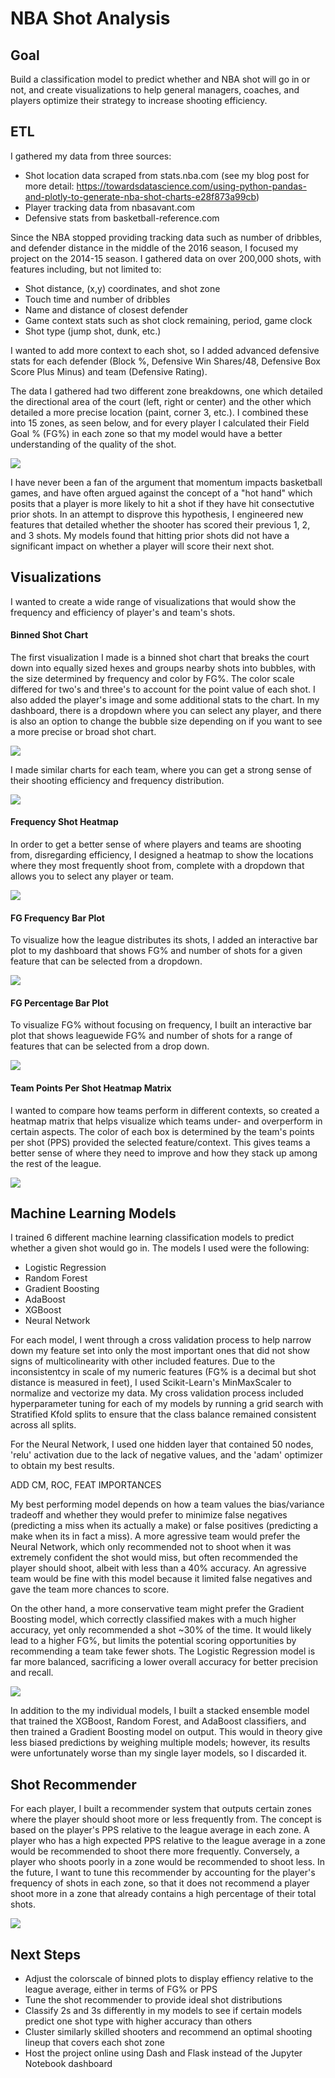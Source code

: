 # NBA Shot Analysis

## Goal
Build a classification model to predict whether and NBA shot will go in or not, and create visualizations to help general managers, coaches, and players optimize their strategy to increase shooting efficiency.

## ETL
I gathered my data from three sources:
 - Shot location data scraped from stats.nba.com (see my blog post for more detail: https://towardsdatascience.com/using-python-pandas-and-plotly-to-generate-nba-shot-charts-e28f873a99cb)
 - Player tracking data from nbasavant.com
 - Defensive stats from basketball-reference.com
 
Since the NBA stopped providing tracking data such as number of dribbles, and defender distance in the middle of the 2016 season, I focused my project on the 2014-15 season. I gathered data on over 200,000 shots, with features including, but not limited to:
 - Shot distance, (x,y) coordinates, and shot zone
 - Touch time and number of dribbles
 - Name and distance of closest defender
 - Game context stats such as shot clock remaining, period, game clock
 - Shot type (jump shot, dunk, etc.)

I wanted to add more context to each shot, so I added advanced defensive stats for each defender (Block %, Defensive Win Shares/48, Defensive Box Score Plus Minus) and team (Defensive Rating). 

The data I gathered had two different zone breakdowns, one which detailed the directional area of the court (left, right or center) and the other which detailed a more precise location (paint, corner 3, etc.). I combined these into 15 zones, as seen below, and for every player I calculated their Field Goal % (FG%) in each zone so that my model would have a better understanding of the quality of the shot. 

<img src="https://github.com/slieb74/NBA-Shot-Analysis/blob/master/images/shot_zones.png">

I have never been a fan of the argument that momentum impacts basketball games, and have often argued against the concept of a "hot hand" which posits that a player is more likely to hit a shot if they have hit consectutive prior shots. In an attempt to disprove this hypothesis, I engineered new features that detailed whether the shooter has scored their previous 1, 2, and 3 shots. My models found that hitting prior shots did not have a significant impact on whether a player will score their next shot.

## Visualizations
I wanted to create a wide range of visualizations that would show the frequency and efficiency of player's and team's shots.

#### Binned Shot Chart
The first visualization I made is a binned shot chart that breaks the court down into equally sized hexes and groups nearby shots into bubbles, with the size determined by frequency and color by FG%. The color scale differed for two's and three's to account for the point value of each shot. I also added the player's image and some additional stats to the chart. In my dashboard, there is a dropdown where you can select any player, and there is also an option to change the bubble size depending on if you want to see a more precise or broad shot chart. 

<img src="https://github.com/slieb74/NBA-Shot-Analysis/blob/master/images/sc_shot_chart.png">

I made similar charts for each team, where you can get a strong sense of their shooting efficiency and frequency distribution.

<img src="https://github.com/slieb74/NBA-Shot-Analysis/blob/master/images/rockets.png">

#### Frequency Shot Heatmap
In order to get a better sense of where players and teams are shooting from, disregarding efficiency, I designed a heatmap to show the locations where they most frequently shoot from, complete with a dropdown that allows you to select any player or team.

<img src="https://github.com/slieb74/NBA-Shot-Analysis/blob/master/images/shot_zones.png">

#### FG Frequency Bar Plot
To visualize how the league distributes its shots, I added an interactive bar plot to my dashboard that shows FG% and number of shots for a given feature that can be selected from a dropdown.

<img src="https://github.com/slieb74/NBA-Shot-Analysis/blob/master/images/shot_dist.png">

#### FG Percentage Bar Plot
To visualize FG% without focusing on frequency, I built an interactive bar plot that shows leaguewide FG% and number of shots for a range of features that can be selected from a drop down.

<img src="https://github.com/slieb74/NBA-Shot-Analysis/blob/master/images/fg%20by%20zone.png">

#### Team Points Per Shot Heatmap Matrix
I wanted to compare how teams perform in different contexts, so created a heatmap matrix that helps visualize which teams under- and overperform in certain aspects. The color of each box is determined by the team's points per shot (PPS) provided the selected feature/context. This gives teams a better sense of where they need to improve and how they stack up among the rest of the league.

<img src="https://github.com/slieb74/NBA-Shot-Analysis/blob/master/images/team%20heatmap.png">

## Machine Learning Models
I trained 6 different machine learning classification models to predict whether a given shot would go in. The models I used were the following:
 - Logistic Regression
 - Random Forest
 - Gradient Boosting
 - AdaBoost
 - XGBoost
 - Neural Network
 
For each model, I went through a cross validation process to help narrow down my feature set into only the most important ones that did not show signs of multicolinearity with other included features. Due to the inconsistentcy in scale of my numeric features (FG% is a decimal but shot distance is measured in feet), I used Scikit-Learn's MinMaxScaler to normalize and vectorize my data. My cross validation process included hyperparameter tuning for each of my models by running a grid search with Stratified Kfold splits to ensure that the class balance remained consistent across all splits. 

For the Neural Network, I used one hidden layer that contained 50 nodes, 'relu' activation due to the lack of negative values, and the 'adam' optimizer to obtain my best results.

ADD CM, ROC, FEAT IMPORTANCES

My best performing model depends on how a team values the bias/variance tradeoff and whether they would prefer to minimize false negatives (predicting a miss when its actually a make) or false positives (predicting a make when its in fact a miss). A more agressive team would prefer the Neural Network, which only recommended not to shoot when it was extremely confident the shot would miss, but often recommended the player should shoot, albeit with less than a 40% accuracy. An agressive team would be fine with this model because it limited false negatives and gave the team more chances to score.

On the other hand, a more conservative team might prefer the Gradient Boosting model, which correctly classified makes with a much higher accuracy, yet only recommended a shot ~30% of the time. It would likely lead to a higher FG%, but limits the potential scoring opportunities by recommending a team take fewer shots. The Logistic Regression model is far more balanced, sacrificing a lower overall accuracy for better precision and recall.

<img src="https://github.com/slieb74/NBA-Shot-Analysis/blob/master/images/model%20results.png">

In addition to the my individual models, I built a stacked ensemble model that trained the XGBoost, Random Forest, and AdaBoost classifiers, and then trained a Gradient Boosting model on output. This would in theory give less biased predictions by weighing multiple models; however, its results were unfortunately worse than my single layer models, so I discarded it.

## Shot Recommender
For each player, I built a recommender system that outputs certain zones where the player should shoot more or less frequently from. The concept is based on the player's PPS relative to the league average in each zone. A player who has a high expected PPS relative to the league average in a zone would be recommended to shoot there more frequently. Conversely, a player who shoots poorly in a zone would be recommended to shoot less. In the future, I want to tune this recommender by accounting for the player's frequency of shots in each zone, so that it does not recommend a player shoot more in a zone that already contains a high percentage of their total shots.

<img src="https://github.com/slieb74/NBA-Shot-Analysis/blob/master/images/harden%20recs.png">

## Next Steps 
- Adjust the colorscale of binned plots to display effiency relative to the league average, either in terms of FG% or PPS
- Tune the shot recommender to provide ideal shot distributions
- Classify 2s and 3s differently in my models to see if certain models predict one shot type with higher accuracy than others
- Cluster similarly skilled shooters and recommend an optimal shooting lineup that covers each shot zone
- Host the project online using Dash and Flask instead of the Jupyter Notebook dashboard
